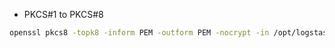 - PKCS#1 to PKCS#8
```bash
openssl pkcs8 -topk8 -inform PEM -outform PEM -nocrypt -in /opt/logstash/config/.cert/logstash.key  -out /opt/logstash/config/.cert/logstash.key.pk8
```
